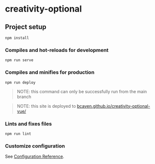 # creativity-optional

## Project setup
```
npm install
```

### Compiles and hot-reloads for development
```
npm run serve
```

### Compiles and minifies for production
```
npm run deploy
```
> NOTE: this command can only be successfully run from the main branch

> NOTE: this site is deployed to [bcaven.github.io/creativity-optional-vue/](https://bcaven.github.io/creativity-optional-vue/)

### Lints and fixes files
```
npm run lint
```

### Customize configuration
See [Configuration Reference](https://cli.vuejs.org/config/).
